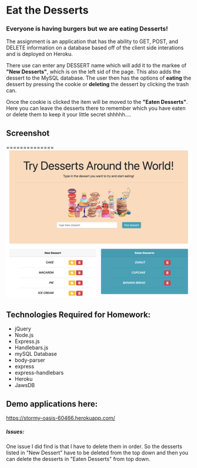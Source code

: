# Eat the Desserts

### Everyone is having burgers but we are eating Desserts!

The assignment is an application that has the ability to GET, POST, and DELETE information on a database based off of the client side interations and is deployed on Heroku.

There use can enter any DESSERT name which will add it to the markee of **"New Desserts"**, which is on the left sid of the page. This also adds the dessert to the MySQL database. The user then has the options of **eating** the dessert by pressing the cookie or **deleting** the dessert by clicking the trash can.

Once the cookie is clicked the item will be moved to the **"Eaten Desserts"**. Here you can leave the desserts there to remember which you have eaten or delete them to keep it your little secret shhhhh....

## Screenshot

==============
![Screenshot](public/assets/img/desserts.png)

## Technologies Required for Homework:

- jQuery
- Node.js
- Express.js
- Handlebars.js
- mySQL Database
- body-parser
- express
- express-handlebars
- Heroku
- JawsDB

## Demo applications here:

https://stormy-oasis-60466.herokuapp.com/

##### Issues:

One issue I did find is that I have to delete them in order. So the desserts listed in "New Dessert" have to be deleted from the top down and then you can delete the desserts in "Eaten Desserts" from top down.

